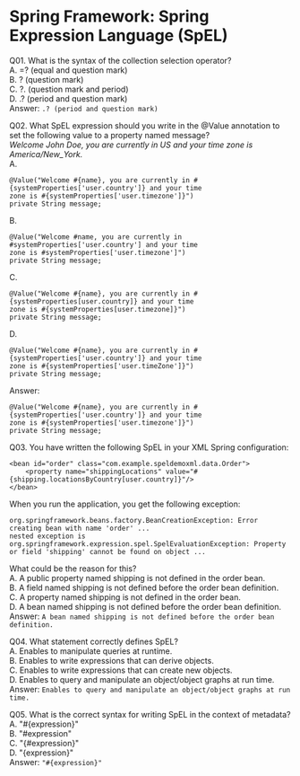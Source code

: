 Spring Framework: Spring Expression Language (SpEL)  
===================================================  

Q01. What is the syntax of the collection selection operator?  
A. =? (equal and question mark)  
B. ? (question mark)  
C. ?. (question mark and period)  
D. .? (period and question mark)  
Answer: `.? (period and question mark)`  

Q02. What SpEL expression should you write in the @Value annotation to set the following value to a property named message?  
*Welcome John Doe, you are currently in US and your time zone is America/New_York.*  
A. 
```
@Value("Welcome #{name}, you are currently in #{systemProperties['user.country']} and your time
zone is #{systemProperties['user.timezone']}")
private String message;
```  
B. 
```
@Value("Welcome #name, you are currently in #systemProperties['user.country'] and your time
zone is #systemProperties['user.timezone']")
private String message;
```  
C. 
```
@Value("Welcome #{name}, you are currently in #{systemProperties[user.country]} and your time
zone is #{systemProperties[user.timezone]}")
private String message;
```  
D. 
```
@Value("Welcome #{name}, you are currently in #{systemProperties['user.country']} and your time
zone is #{systemProperties['user.timeZone']}")
private String message;
```  
Answer: 
```
@Value("Welcome #{name}, you are currently in #{systemProperties['user.country']} and your time
zone is #{systemProperties['user.timezone']}")
private String message;
```  

Q03. You have written the following SpEL in your XML Spring configuration:  
```
<bean id="order" class="com.example.speldemoxml.data.Order">
    <property name="shippingLocations" value="#{shipping.locationsByCountry[user.country]}"/>
</bean>
```  
When you run the application, you get the following exception:  
```
org.springframework.beans.factory.BeanCreationException: Error creating bean with name 'order' ...
nested exception is org.springframework.expression.spel.SpelEvaluationException: Property or field 'shipping' cannot be found on object ...
```  
What could be the reason for this?  
A. A public property named shipping is not defined in the order bean.  
B. A field named shipping is not defined before the order bean definition.  
C. A property named shipping is not defined in the order bean.  
D. A bean named shipping is not defined before the order bean definition.  
Answer: `A bean named shipping is not defined before the order bean definition.`  

Q04. What statement correctly defines SpEL?  
A. Enables to manipulate queries at runtime.  
B. Enables to write expressions that can derive objects.  
C. Enables to write expressions that can create new objects.  
D. Enables to query and manipulate an object/object graphs at run time.  
Answer: `Enables to query and manipulate an object/object graphs at run time.`  

Q05. What is the correct syntax for writing SpEL in the context of metadata?  
A. "#{expression}"  
B. "#expression"  
C. "{#expression}"  
D. "{expression}"  
Answer: `"#{expression}"`  